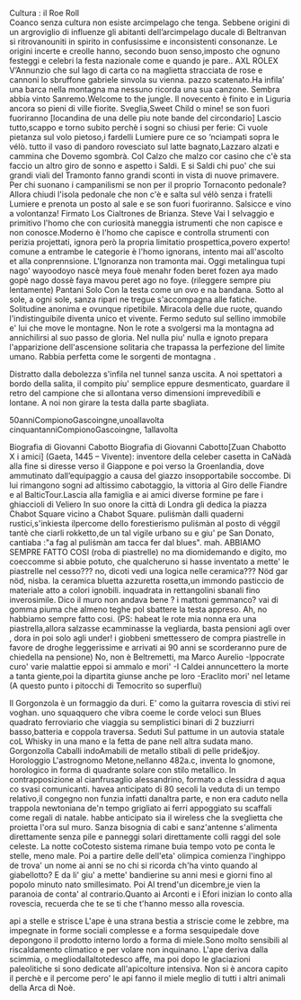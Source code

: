Cultura : il Roe Roll	
Coanco senza cultura non esiste arcimpelago che tenga.
Sebbene origini di un argroviglio di influenze gli abitanti dell’arcimpelago ducale di Beltranvan si ritrovanouniti in spirito in confusissime e inconsistenti consonanze.
Le origini incerte e creolle hanno, secondo buon senso,imposto che ognuno festeggi e celebri la festa nazionale come e quando je pare..
AXL ROLEX
V’Annunzio che sul lago di carta co na maglietta stracciata de rose e cannoni lo sbruffone gabriele sinvola su vienna. pazzo scatenato.Ha infila’ una barca nella montagna ma nessuno ricorda una sua canzone.
Sembra abbia vinto Sanremo.Welcome to the jungle.
Il novecento è finito e in Liguria ancora so pieni di ville fiorite.
Sveglia,Sweet Child o mine!
se son fuori fuoriranno
[locandina de una delle piu note bande del circondario]
Lascio tutto,scappo e torno subito perchè i sogni so chiusi per ferie:
Ci vuole pietanza sul volo pietoso,i fardelli Lumiere pure ce so ‘nciampati sopra le vélò.
tutto il vaso di pandoro rovesciato sul latte bagnato,Lazzaro alzati e cammina che Dovemo sgombrà.
Col Calzo che malzo cor casino che c'è sta faccio un altro giro de sonno e aspetto i Saldi.
E si Saldi chi puo' che sui grandi viali del Tramonto fanno grandi sconti in vista di nuove primavere.
Per chi suonano i campanilismi se non per il proprio Tornaconto pedonale?
Allora chiudi l'isola pedonale che non c'è e salta sul vélò senza i fratelli Lumiere e prenota
un posto al sale e se son fuori fuoriranno.
Salsicce e vino a volontanza!
Firmato Los Cialtrones de Brianza.
Steve Vai I
selvaggio e primitivo l'homo che con curiosità maneggia istrumenti che non capisce e non conosce.Moderno è l'homo che capisce e controlla strumenti con perizia projettati, ignora però la propria limitatio prospettica,povero experto! comune a entrambe le categorie è l'homo ignorans, intento mai all'ascolto et alla conprennsione. L'Ignoranza non tramonta mai.
Oggi metalingua tupi nago'
wayoodoyo nascè meya fouè menahr foden beret fozen aya mado gopè nago dossè faya mavou peret ago no foye.
(rileggere sempre piu lentamente)
Pantani
Solo
Con la testa come un ovo e na bandana.
Sotto al sole, a ogni sole, sanza ripari ne tregue s'accompagna alle fatiche.
Solitudine  anonima e  ovunque ripetibile.
Miracola delle due ruote, quando l'indistinguibile diventa unico et vivente.
Fermo seduto sul sellino immobile e' lui che move le montagne.
Non le rote a svolgersi ma la montagna ad annichilirsi al suo passo de gloria.
Nel nulla piu' nulla e ignoto prepara l'apparizione dell'ascensione solitaria che  trapassa la perfezione del limite umano.
Rabbia perfetta come le sorgenti de montagna .

Distratto dalla debolezza s'infila nel tunnel sanza uscita.
A noi spettatori a bordo della salita, il compito piu' semplice eppure desmenticato,
guardare il retro del campione che si allontana verso dimensioni imprevedibili e lontane.
A noi non girare la testa dalla parte sbagliata. 

50anniCompionoGascoingne,unoallavolta
cinquantanniCompionoGascoingne, 1allavolta

Biografia di Giovanni Cabotto
Biografia di Giovanni Cabotto[Zuan Chabotto X i amici] (Gaeta, 1445 – Vivente):
inventore della celeber casetta in CaNàdà
alla fine si diresse verso il Giappone e poi verso la Groenlandia,
dove ammutinato dall’equipaggio a causa del giazzo insopportabile soccombe.
Di lui rimangono sogni ad altissimo cabotaggio, la vittoria al Giro delle Fiandre e al BalticTour.Lascia alla famiglia e ai amici diverse formine pe fare i ghiaccioli di Veliero 
In suo onore la città di Londra gli dedica la piazza Chabot Square vicino a Chabot Square.
puliṡmàn 
dalli quaderni rustici,s'inkiesta ilpercome dello forestierismo puliṡmàn  al posto di véggil tantè che ciarli rokketto,de un tal vigile urbano su e giu' pe San Donato, cantiaba :"a fag al puliṡmàn  am tacca fer dal blues".
mah.
ABBIAMO SEMPRE FATTO COSI (roba di piastrelle)
no ma diomidemando e digito, mo coeccomme si abbie potuto,
che qualcheruno si hasse inventato a mette' le piastrelle nel cesso???
no, dicoti vedi una logica nelle ceramica???
Nöd gar nöd, nisba.
la ceramica bluetta azzuretta rosetta,un immondo pasticcio de materiale
atto a colori ignobili.
inquadrata in rettangolini sbanali fino inverosimile.
Dico il muro non andava bene ? i mattoni gemmanco? vai di gomma piuma che almeno teghe pol sbattere la testa appreso.
Ah, no habbiamo sempre fatto cosi.
(PS: habeat le rote mia nonna era una piastrella,allora salzasse ecamminasse la vegliarda, basta pensioni agli over , dora in poi solo agli under!
i giobbeni smettessero de compra piastrelle in favore de droghe leggerissime
e arrivati ai 90 anni se scorderanno pure de chiedella na pensione)
No, non è Beltremetti, ma Marco Aurelio
-Ippocrate curo' varie malattie eppoi si ammalo e mori'
-I Caldei annuncettero la morte a tanta giente,poi la dipartita giunse anche pe loro
-Eraclito mori' nel letame
(A questo punto i pitocchi di Temocrito so superflui)

Il Gorgonzola è un formaggio da duri.
E' como la guitarra rovescia di stivi rei voghan.
uno squaqquero che vibra coeme le corde veloci sun Blues quadrato ferroviario
che viaggia su semplistici binari di 2 buzziurri basso,batteria e coppola traversa.
Seduti Sul pattume in un autovia statale coL Whisky in una mano e la fetta de pane nell altra sudata mano.
Gorgonzolla Caballi indoAmabili de metallo stibali di pelle pride&joy.
Horologgio
L'astrognomo Metone,nellanno 482a.c,
inventa lo gnomone, horologico in forma di quadrante solare
con stilo metallico.
In contrapposizione al cianfrusaglio alessandrino, formato a clessidra d aqua co svasi comunicanti.
havea anticipato di 80 secoli la veduta di un tempo relativo,il congegno non funzia infatti danaltra parte, e non era caduto nella trappola newtoniana de'n tempo grigliato ai ferri appoggiato su scaffali come regali di natale.
habbe anticipato sia il wireless che la sveglietta che proietta l'ora sul muro.
Sanza bisognia di cabi e sanz'antenne s'alimenta direttamente senza pile e panneggi solari
direttamente colli raggi del sole celeste.
La notte coCotesto sistema rimane buia tempo voto pe conta le stelle, meno male.
Poi a partire delle dell'eta' olimpica comienza l'inghippo de trova' un nome ai anni se no chi si ricorda ch'ha vinto quando al giabellotto?
E da li' giu' a mette' bandierine su anni mesi e giorni fino al popolo minuto nato smillesimato.
Poi Al  trend'un dicembre,je vien la paranoia de conta' al contrario.Quanto ai  Arconti e i Efori inizian lo conto alla rovescia, recuerda che  te se ti  che t'hanno messo alla rovescia.

api a stelle e strisce
L'ape è una strana bestia a striscie come le zebbre, ma impegnate in forme sociali complesse e a forma sesquipedale dove depongono il prodotto interno lordo a forma di miele.Sono molto sensibili al riscaldamento climatico e per volare non inquinano.
L'ape deriva dalla scimmia, o megliodallaltotedesco affe, ma poi
dopo le glaciazioni paleolitiche si sono dedicate all'apicolture intensiva.
Non si è ancora capito il perchè e il percome pero' 
le api fanno il miele meglio di tutti i altri animali della Arca di Noè.
